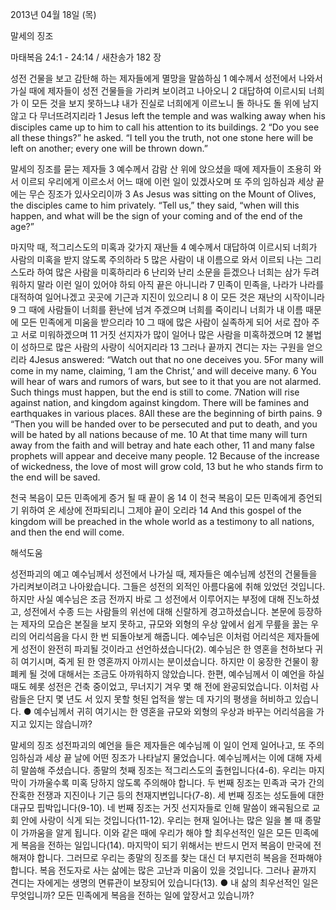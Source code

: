 2013년 04월 18일 (목)

말세의 징조



마태복음 24:1 - 24:14 / 새찬송가 182 장


성전 건물을 보고 감탄해 하는 제자들에게 멸망을 말씀하심
1 예수께서 성전에서 나와서 가실 때에 제자들이 성전 건물들을 가리켜 보이려고 나아오니 2 대답하여 이르시되 너희가 이 모든 것을 보지 못하느냐 내가 진실로 너희에게 이르노니 돌 하나도 돌 위에 남지 않고 다 무너뜨려지리라
1 Jesus left the temple and was walking away when his disciples came up to him to call his attention to its buildings. 2 “Do you see all these things?” he asked. “I tell you the truth, not one stone here will be left on another; every one will be thrown down.”

말세의 징조를 묻는 제자들
3 예수께서 감람 산 위에 앉으셨을 때에 제자들이 조용히 와서 이르되 우리에게 이르소서 어느 때에 이런 일이 있겠사오며 또 주의 임하심과 세상 끝에는 무슨 징조가 있사오리이까
3 As Jesus was sitting on the Mount of Olives, the disciples came to him privately. “Tell us,” they said, “when will this happen, and what will be the sign of your coming and of the end of the age?”

마지막 때, 적그리스도의 미혹과 갖가지 재난들
4 예수께서 대답하여 이르시되 너희가 사람의 미혹을 받지 않도록 주의하라 5 많은 사람이 내 이름으로 와서 이르되 나는 그리스도라 하여 많은 사람을 미혹하리라 6 난리와 난리 소문을 듣겠으나 너희는 삼가 두려워하지 말라 이런 일이 있어야 하되 아직 끝은 아니니라 7 민족이 민족을, 나라가 나라를 대적하여 일어나겠고 곳곳에 기근과 지진이 있으리니 8 이 모든 것은 재난의 시작이니라 9 그 때에 사람들이 너희를 환난에 넘겨 주겠으며 너희를 죽이리니 너희가 내 이름 때문에 모든 민족에게 미움을 받으리라 10 그 때에 많은 사람이 실족하게 되어 서로 잡아 주고 서로 미워하겠으며 11 거짓 선지자가 많이 일어나 많은 사람을 미혹하겠으며 12 불법이 성하므로 많은 사람의 사랑이 식어지리라 13 그러나 끝까지 견디는 자는 구원을 얻으리라
4Jesus answered: “Watch out that no one deceives you. 5For many will come in my name, claiming, ‘I am the Christ,’ and will deceive many. 6 You will hear of wars and rumors of wars, but see to it that you are not alarmed. Such things must happen, but the end is still to come. 7Nation will rise against nation, and kingdom against kingdom. There will be famines and earthquakes in various places. 8All these are the beginning of birth pains. 9 “Then you will be handed over to be persecuted and put to death, and you will be hated by all nations because of me. 10 At that time many will turn away from the faith and will betray and hate each other, 11 and many false prophets will appear and deceive many people. 12 Because of the increase of wickedness, the love of most will grow cold, 13 but he who stands firm to the end will be saved.

천국 복음이 모든 민족에게 증거 될 때 끝이 옴
14 이 천국 복음이 모든 민족에게 증언되기 위하여 온 세상에 전파되리니 그제야 끝이 오리라
14 And this gospel of the kingdom will be preached in the whole world as a testimony to all nations, and then the end will come.

해석도움





성전파괴의 예고
예수님께서 성전에서 나가실 때, 제자들은 예수님께 성전의 건물들을 가리켜보이려고 나아왔습니다. 그들은 성전의 외적인 아름다움에 취해 있었던 것입니다. 하지만 사실 예수님은 조금 전까지 바로 그 성전에서 이루어지는 부정에 대해 진노하셨고, 성전에서 수종 드는 사람들의 위선에 대해 신랄하게 경고하셨습니다. 본문에 등장하는 제자의 모습은 본질을 보지 못하고, 규모와 외형의 우상 앞에서 쉽게 무릎을 꿇는 우리의 어리석음을 다시 한 번 되돌아보게 해줍니다. 예수님은 이처럼 어리석은 제자들에게 성전이 완전히 파괴될 것이라고 선언하셨습니다(2). 예수님은 한 영혼을 천하보다 귀히 여기시며, 죽게 된 한 영혼까지 아끼시는 분이셨습니다. 하지만 이 웅장한 건물이 황폐케 될 것에 대해서는 조금도 아까워하지 않았습니다. 한편, 예수님께서 이 예언을 하실 때도 헤롯 성전은 건축 중이었고, 무너지기 겨우 몇 해 전에 완공되었습니다. 이처럼 사람들은 단지 몇 년도 서 있지 못할 헛된 업적을 쌓는 데 자기의 평생을 허비하고 있습니다.
● 예수님께서 귀히 여기시는 한 영혼을 규모와 외형의 우상과 바꾸는 어리석음을 가지고 있지는 않습니까?

말세의 징조
성전파괴의 예언을 들은 제자들은 예수님께 이 일이 언제 일어나고, 또 주의 임하심과 세상 끝 날에 어떤 징조가 나타날지 물었습니다. 예수님께서는 이에 대해 자세히 말씀해 주셨습니다. 종말의 첫째 징조는 적그리스도의 출현입니다(4-6). 우리는 마지막이 가까울수록 미혹 당하지 않도록 주의해야 합니다. 두 번째 징조는 민족과 국가 간의 잔혹한 전쟁과 지진이나 기근 등의 천재지변입니다(7-8). 세 번째 징조는 성도들에 대한 대규모 핍박입니다(9-10). 네 번째 징조는 거짓 선지자들로 인해 말씀이 왜곡됨으로 교회 안에 사랑이 식게 되는 것입니다(11-12). 우리는 현재 일어나는 많은 일을 볼 때 종말이 가까움을 알게 됩니다. 이와 같은 때에 우리가 해야 할 최우선적인 일은 모든 민족에게 복음을 전하는 일입니다(14). 마지막이 되기 위해서는 반드시 먼저 복음이 만국에 전해져야 합니다. 그러므로 우리는 종말의 징조를 찾는 대신 더 부지런히 복음을 전파해야 합니다. 복음 전도자로 사는 삶에는 많은 고난과 미움이 있을 것입니다. 그러나 끝까지 견디는 자에게는 생명의 면류관이 보장되어 있습니다(13).
● 내 삶의 최우선적인 일은 무엇입니까? 모든 민족에게 복음을 전하는 일에 앞장서고 있습니까?